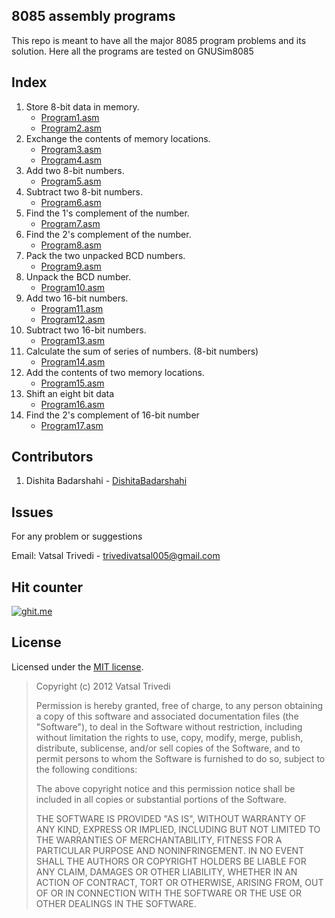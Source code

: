 8085 assembly programs
------------------------
This repo is meant to have all the major 8085 program problems and its solution.
Here all the programs are tested on GNUSim8085 


Index
-----------
1. Store 8-bit data in memory.
	- [Program1.asm](https://github.com/vattytrivedi/8085-programs/blob/master/Programs/Program1.asm)
	- [Program2.asm](https://github.com/vattytrivedi/8085-programs/blob/master/Programs/Program2.asm)
2. Exchange the contents of memory locations.
	- [Program3.asm](https://github.com/vattytrivedi/8085-programs/blob/master/Programs/Program3.asm)
	- [Program4.asm](https://github.com/vattytrivedi/8085-programs/blob/master/Programs/Program4.asm)
3. Add two 8-bit numbers.	
	- [Program5.asm](https://github.com/vattytrivedi/8085-programs/blob/master/Programs/Program5.asm)
4. Subtract two 8-bit numbers.
	- [Program6.asm](https://github.com/vattytrivedi/8085-programs/blob/master/Programs/Program6.asm)
5. Find the 1's complement of the number.
	- [Program7.asm](https://github.com/vattytrivedi/8085-programs/blob/master/Programs/Program7.asm)
6. Find the 2's complement of the number.
	- [Program8.asm](https://github.com/vattytrivedi/8085-programs/blob/master/Programs/Program8.asm)
7. Pack the two unpacked BCD numbers.
	- [Program9.asm](https://github.com/vattytrivedi/8085-programs/blob/master/Programs/Program9.asm)
8. Unpack the BCD number.
	- [Program10.asm](https://github.com/vattytrivedi/8085-programs/blob/master/Programs/Program10.asm)
9. Add two 16-bit numbers.
	- [Program11.asm](https://github.com/vattytrivedi/8085-programs/blob/master/Programs/Program11.asm)
	- [Program12.asm](https://github.com/vattytrivedi/8085-programs/blob/master/Programs/Program12.asm)
10. Subtract two 16-bit numbers.
	- [Program13.asm](https://github.com/vattytrivedi/8085-programs/blob/master/Programs/Program13.asm)
11. Calculate the sum of series of numbers. (8-bit numbers)
	- [Program14.asm](https://github.com/vattytrivedi/8085-programs/blob/master/Programs/Program14.asm)
12. Add the contents of two memory locations.
	- [Program15.asm](https://github.com/vattytrivedi/8085-programs/blob/master/Programs/Program15.asm)
13. Shift an eight bit data
	- [Program16.asm](https://github.com/vattytrivedi/8085-programs/blob/master/Programs/Program16.asm)	
14. Find the 2's complement of 16-bit number
	- [Program17.asm](https://github.com/vattytrivedi/8085-programs/blob/master/Programs/Program17.asm)	

Contributors
-------------
 1. Dishita Badarshahi - [DishitaBadarshahi](https://github.com/DishitaBadarshahi)
 
Issues
-------------
For any problem or suggestions

Email: Vatsal Trivedi - trivedivatsal005@gmail.com

Hit counter
----------------

[![ghit.me](https://ghit.me/badge.svg?repo=vattytrivedi/8085-programs)](https://ghit.me/repo/vattytrivedi/8085-programs)


License
----------------

Licensed under the [MIT license](http://www.opensource.org/licenses/mit-license.php).

> Copyright (c) 2012 Vatsal Trivedi
> 
> Permission is hereby granted, free of charge, to any person obtaining a copy of this software and associated documentation files (the "Software"), to deal in the Software without restriction, including without limitation the rights to use, copy, modify, merge, publish, distribute, sublicense, and/or sell copies of the Software, and to permit persons to whom the Software is furnished to do so, subject to the following conditions:
> 
> The above copyright notice and this permission notice shall be included in all copies or substantial portions of the Software.
> 
> THE SOFTWARE IS PROVIDED "AS IS", WITHOUT WARRANTY OF ANY KIND, EXPRESS OR IMPLIED, INCLUDING BUT NOT LIMITED TO THE WARRANTIES OF MERCHANTABILITY, FITNESS FOR A PARTICULAR PURPOSE AND NONINFRINGEMENT. IN NO EVENT SHALL THE AUTHORS OR COPYRIGHT HOLDERS BE LIABLE FOR ANY CLAIM, DAMAGES OR OTHER LIABILITY, WHETHER IN AN ACTION OF CONTRACT, TORT OR OTHERWISE, ARISING FROM, OUT OF OR IN CONNECTION WITH THE SOFTWARE OR THE USE OR OTHER DEALINGS IN THE SOFTWARE.
